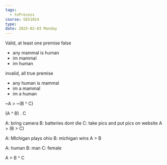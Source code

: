 ```yaml
---
tags:
  - toProcess
course: GEX1014
type: 
date: 2025-02-03 Monday
---
```


Valid, at least one premise false

- any mammal is human
- im mammal
- im human

invalid, all true premise
- any human is mammal
- im a mammal
- im a human

~A > ~(B ^ C)

(A ^ B) . C

A: bring camera
B: batteries dont die
C: take pics and put pics on website
A > (B > C)

A: MIchigan plays ohio
B: michigan wins
A > B

A: human
B: man
C: female

A > B ^ C



